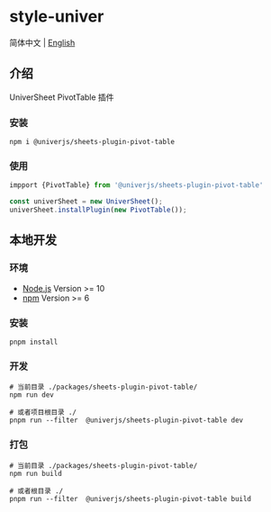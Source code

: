 # style-univer

简体中文 | [English](./README.md)

## 介绍

UniverSheet PivotTable 插件

### 安装

```shell
npm i @univerjs/sheets-plugin-pivot-table
```

### 使用

```js
impport {PivotTable} from '@univerjs/sheets-plugin-pivot-table'

const univerSheet = new UniverSheet();
univerSheet.installPlugin(new PivotTable());
```

## 本地开发

### 环境

-   [Node.js](https://nodejs.org/en/) Version >= 10
-   [npm](https://www.npmjs.com/) Version >= 6

### 安装

```
pnpm install
```

### 开发

```
# 当前目录 ./packages/sheets-plugin-pivot-table/
npm run dev

# 或者项目根目录 ./
pnpm run --filter  @univerjs/sheets-plugin-pivot-table dev
```

### 打包

```
# 当前目录 ./packages/sheets-plugin-pivot-table/
npm run build

# 或者根目录 ./
pnpm run --filter  @univerjs/sheets-plugin-pivot-table build
```
